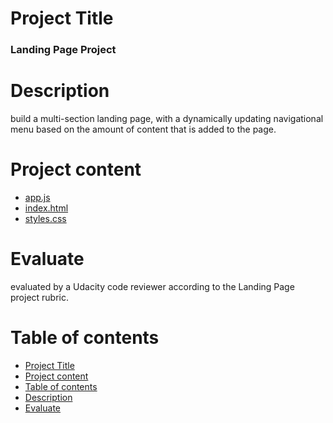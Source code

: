 # Project Title

### Landing Page Project

# Description
build a multi-section landing page, with a dynamically updating navigational menu based on the amount of content that is added to the page.

# Project content
- [app.js](https://github.com/hagaressmat/cd0428-landing-page/blob/main/js/app.js)
- [index.html](https://github.com/hagaressmat/cd0428-landing-page/blob/main/js/index.html)
- [styles.css](https://github.com/hagaressmat/cd0428-landing-page/blob/main/js/css/styles.css)
# Evaluate
evaluated by a Udacity code reviewer according to the Landing Page project rubric.

# Table of contents
- [Project Title](#project-title)
- [Project content](#Project-content)
- [Table of contents](#table-of-contents)
- [Description](#Description)
- [Evaluate](#Evaluate)